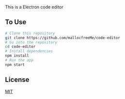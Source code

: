 This is a Electron code editor

## To Use

```bash
# Clone this repository
git clone https://github.com/mallocfreeMe/code-editor
# Go into the repository
cd code-editor
# Install dependencies
npm install
# Run the app
npm start
```

## License

[MIT](LICENSE.md)
